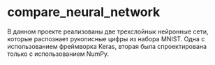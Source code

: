 # compare_neural_network
В данном проекте реализованы две трехслойнык нейронные сети, которые распознает рукописные цифры из набора MNIST.
Одна с использованием фреймворка Keras, вторая была спроектирована только с использованием NumPy.
